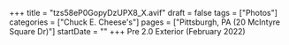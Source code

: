 +++
title = "tzs58eP0GopyDzUPX8_X.avif"
draft = false
tags = ["Photos"]
categories = ["Chuck E. Cheese's"]
pages = ["Pittsburgh, PA (20 McIntyre Square Dr)"]
startDate = ""
+++
Pre 2.0 Exterior (February 2022)
